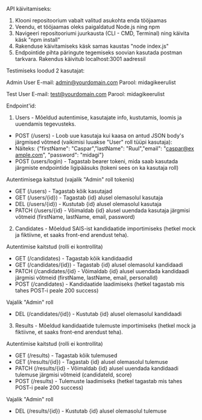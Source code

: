 API käivitamiseks:

1. Klooni repositoorium vabalt valitud asukohta enda tööjaamas
2. Veendu, et tööjaamas oleks paigaldatud Node.js ning npm
3. Navigeeri repositooriumi juurkausta (CLI - CMD, Terminal) ning käivita käsk "npm install"
4. Rakenduse käivitamiseks käsk samas kaustas "node index.js"
5. Endpointide pihta päringute tegemiseks soovian kasutada postman tarkvara. Rakendus käivitub localhost:3001 aadressil

Testimiseks loodud 2 kasutajat:

Admin User
E-mail: admin@yourdomain.com
Parool: midagikeerulist

Test User
E-mail: test@yourdomain.com
Parool: midagikeerulist

Endpoint'id:

1. Users - Mõeldud autentimise, kasutajate info, kustutamis, loomis ja uuendamis tegevusteks.

- POST (/users) - Loob uue kasutaja kui kaasa on antud JSON body's järgmised võtmed (vaikimisi luuakse "User" roll tüüpi kasutaja):
- Näiteks: {"firstName": "Caspar","lastName": "Ruul","email": "caspar@example.com", "password": "midagi"}
- POST (users/login) - Tagastab bearer tokeni, mida saab kasutada järgmiste endpointide ligipääsuks (tokeni sees on ka kasutaja roll)

Autentimisega kaitstud (vajalik "Admin" roll tokenis)

- GET (/users) - Tagastab kõik kasutajad
- GET (/users/{id}) - Tagastab {id} alusel olemasolul kasutaja
- DEL (/users/{id}) - Kustutab {id} alusel olemasolul kasutaja
- PATCH (/users/{id} - Võimaldab {id} alusel uuendada kasutaja järgmisi võtmeid (firstName, lastName, email, password)

2. Candidates - Mõeldud SAIS-ist kandidaatide importimiseks (hetkel mock ja fiktiivne, et saaks front-end arendust teha).

Autentimise kaitstud (rolli ei kontrollita)

- GET (/candidates) - Tagastab kõik kandidaadid
- GET (/candidates/{id}) - Tagastab {id} alusel olemasolul kandidaadi
- PATCH (/candidates/{id} - Võimaldab {id} alusel uuendada kandidaadi järgmisi võtmeid (firstName, lastName, email, personalId)
- POST (/candidates) - Kandidaatide laadimiseks (hetkel tagastab mis tahes POST-i peale 200 success)

Vajalik "Admin" roll

- DEL (/candidates/{id}) - Kustutab {id} alusel olemasolul kandidaadi

3. Results - Mõeldud kandidaatide tulemuste importimiseks (hetkel mock ja fiktiivne, et saaks front-end arendust teha).

Autentimise kaitstud (rolli ei kontrollita)

- GET (/results) - Tagastab kõik tulemused
- GET (/results/{id}) - Tagastab {id} alusel olemasolul tulemuse
- PATCH (/results/{id} - Võimaldab {id} alusel uuendada kandidaadi tulemuse järgmisi võtmeid (candidateId, score)
- POST (/results) - Tulemuste laadimiseks (hetkel tagastab mis tahes POST-i peale 200 success)

Vajalik "Admin" roll

- DEL (/results/{id}) - Kustutab {id} alusel olemasolul tulemuse
